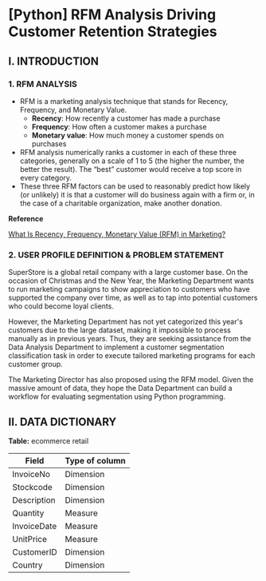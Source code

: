 # [Python] RFM Analysis Driving Customer Retention Strategies
## **I. INTRODUCTION**

### **1. RFM ANALYSIS**

- RFM is a marketing analysis technique that stands for Recency, Frequency, and Monetary Value.
    - **Recency**: How recently a customer has made a purchase
    - **Frequency**: How often a customer makes a purchase
    - **Monetary value**: How much money a customer spends on purchases
- RFM analysis numerically ranks a customer in each of these three categories, generally on a scale of 1 to 5 (the higher the number, the better the result). The “best” customer would receive a top score in every category.
- These three RFM factors can be used to reasonably predict how likely (or unlikely) it is that a customer will do business again with a firm or, in the case of a charitable organization, make another donation.

**Reference**

[What Is Recency, Frequency, Monetary Value (RFM) in Marketing?](https://www.investopedia.com/terms/r/rfm-recency-frequency-monetary-value.asp)

### 2. **USER PROFILE DEFINITION & PROBLEM STATEMENT**

SuperStore is a global retail company with a large customer base. On the occasion of Christmas and the New Year, the Marketing Department wants to run marketing campaigns to show appreciation to customers who have supported the company over time, as well as to tap into potential customers who could become loyal clients.

However, the Marketing Department has not yet categorized this year's customers due to the large dataset, making it impossible to process manually as in previous years. Thus, they are seeking assistance from the Data Analysis Department to implement a customer segmentation classification task in order to execute tailored marketing programs for each customer group.

The Marketing Director has also proposed using the RFM model. Given the massive amount of data, they hope the Data Department can build a workflow for evaluating segmentation using Python programming.

## **II. DATA DICTIONARY**

**Table:** ecommerce retail

| **Field** | **Type of column** |
| --- | --- |
| InvoiceNo | Dimension |
| Stockcode | Dimension |
| Description | Dimension |
| Quantity | Measure |
| InvoiceDate | Measure |
| UnitPrice | Measure |
| CustomerID | Dimension |
| Country | Dimension |
